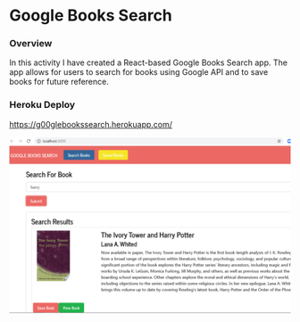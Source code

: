 # Google Books Search

### Overview

In this activity I have created a React-based Google Books Search app. The app allows for users to search for books using Google API and to save books for future reference.

### Heroku Deploy

https://g00glebookssearch.herokuapp.com/

![google-books-search](./Capture.PNG)
